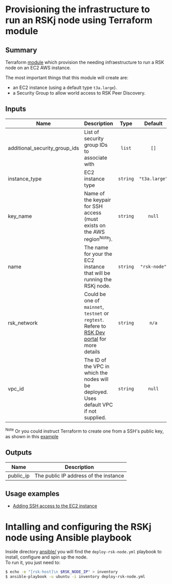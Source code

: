 # Provisioning the infrastructure to run an RSKj node using Terraform module

## Summary
Terraform [module](https://www.terraform.io/docs/language/modules/index.html) which provision the needing infraestructure to run a RSK node on an EC2 AWS instance.

The most important things that this module will create are:
* an EC2 instance (using a default type `t3a.large`).  
* a Security Group to allow world access to RSK Peer Discovery.

## Inputs
| Name | Description | Type | Default | Required |
|------|-------------|:----:|:-----:|:-----:|
|additional_security_group_ids|List of security group IDs to associate with|`list`|`[]`|no|
|instance_type|EC2 instance type|`string`|`"t3a.large"`|no|
|key_name|Name of the keypair for SSH access (must exists on the AWS region<sup>Note</sup>).|`string`| `null`|no|
|name|The name for your the EC2 instance that will be running the RSKj node.|`string`|`"rsk-node"`|no|
| rsk_network | Could be one of `mainnet`, `testnet` or `regtest`. Refere to [RSK Dev portal](https://developers.rsk.co/rsk/node/configure/reference/#blockchainconfigname) for more details | `string` |`n/a` | yes |
|vpc_id|The ID of the VPC in which the nodes will be deployed. Uses default VPC if not supplied.|`string`|`null`|no|

<sup>Note</sup> Or you could instruct Terraform to create one from a SSH's public key, as shown in this [example](./Examples/Adding_SSH_access_to_the_EC2_instance.md)

## Outputs
| Name | Description |
|------|-------------|
| public_ip | The public IP address of the instance |

## Usage examples
* [Adding SSH access to the EC2 instance](./Examples/Adding_SSH_access_to_the_EC2_instance.md)

# Intalling and configuring the RSKj node using Ansible playbook
Inside directory [ansible/](./ansible/) you will find the `deploy-rsk-node.yml` playbook to install, configure and spin up the node.  
To run it, you just need to:
```bash
$ echo -e "[rsk-host]\n $RSK_NODE_IP" > inventory
$ ansible-playbook -u ubuntu -i inventory deploy-rsk-node.yml
```

